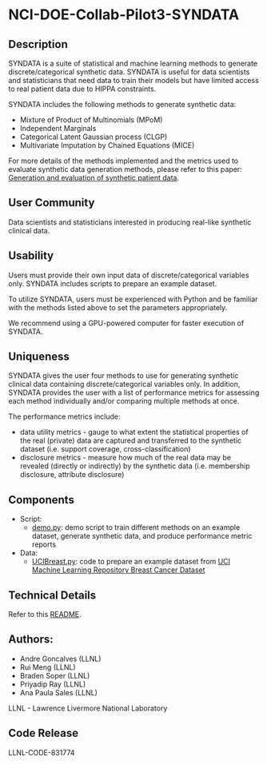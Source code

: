 # NCI-DOE-Collab-Pilot3-SYNDATA

## Description
SYNDATA is a suite of statistical and machine learning methods to generate discrete/categorical synthetic data. SYNDATA is useful for data scientists and statisticians that need data to train their models but have limited access to real patient data due to HIPPA constraints.

SYNDATA includes the following methods to generate synthetic data:
 * Mixture of Product of Multinomials (MPoM) 
 * Independent Marginals
 * Categorical Latent Gaussian process (CLGP)
 * Multivariate Imputation by Chained Equations (MICE)

For more details of the methods implemented and the metrics used to evaluate synthetic data generation methods, please refer to this paper: [Generation and evaluation of synthetic patient data](https://bmcmedresmethodol.biomedcentral.com/articles/10.1186/s12874-020-00977-1).

## User Community
Data scientists and statisticians interested in producing real-like synthetic clinical data.

## Usability	
Users must provide their own input data of discrete/categorical variables only. SYNDATA includes scripts to prepare an example dataset. 

To utilize SYNDATA, users must be experienced with Python and be familiar with the methods listed above to set the parameters appropriately. 
 
We recommend using a GPU-powered computer for faster execution of SYNDATA.

## Uniqueness	
SYNDATA gives the user four methods to use for generating synthetic clinical data containing discrete/categorical variables only. In addition, SYNDATA provides the user with a list of performance metrics for assessing each method individually and/or comparing multiple methods at once. 

The performance metrics include:
 * data utility metrics - gauge to what extent the statistical properties of the real (private) data are captured and transferred to the synthetic dataset (i.e. support coverage, cross-classification)
 * disclosure metrics - measure how much of the real data may be revealed (directly or indirectly) by the synthetic data (i.e. membership disclosure, attribute disclosure)

## Components	

* Script:
  * [demo.py](https://github.com/CBIIT/NCI-DOE-Collab-Pilot3-SYNDATA/blob/main/experiments/demo.py): demo script to train different methods on an example dataset, generate synthetic data, and produce performance metric reports
* Data:
  * [UCIBreast.py](https://github.com/CBIIT/NCI-DOE-Collab-Pilot3-SYNDATA/blob/main/datasets/UCIBreast.py): code to prepare an example dataset from [UCI Machine Learning Repository Breast Cancer Dataset](https://archive.ics.uci.edu/ml/datasets/breast+cancer) 


## Technical Details
Refer to this [README](.Technical_README.md).

## Authors:

- Andre Goncalves (LLNL)
- Rui Meng (LLNL)
- Braden Soper (LLNL)
- Priyadip Ray (LLNL)
- Ana Paula Sales (LLNL)

LLNL - Lawrence Livermore National Laboratory

## Code Release

LLNL-CODE-831774

